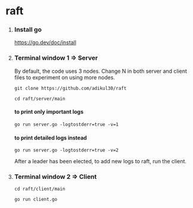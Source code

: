 # raft

1. ### Install go

    https://go.dev/doc/install

2. ### Terminal window 1 => Server

    By default, the code uses 3 nodes. Change N in both server and client files to experiment on using more nodes. 
    
    `git clone https://github.com/adikul30/raft`
    
    `cd raft/server/main`

    #### to print only important logs
    
    `go run server.go -logtostderr=true -v=1`

    #### to print detailed logs instead
    
    `go run server.go -logtostderr=true -v=2`

    After a leader has been elected, to add new logs to raft, run the client. 

3. ### Terminal window 2 => Client

    `cd raft/client/main`

    `go run client.go`

